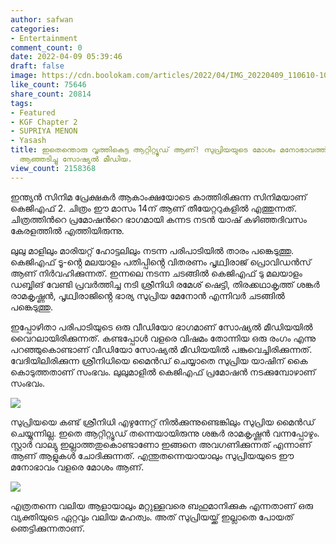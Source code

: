 ```yaml
---
author: safwan
categories:
- Entertainment
comment_count: 0
date: 2022-04-09 05:39:46
draft: false
image: https://cdn.boolokam.com/articles/2022/04/IMG_20220409_110610-1024x536.jpg
like_count: 75646
share_count: 20814
tags:
- Featured
- KGF Chapter 2
- SUPRIYA MENON
- Yasash
title: ഇതെന്തൊരു വൃത്തികെട്ട ആറ്റിറ്റ്യൂഡ് ആണ്! സുപ്രിയയുടെ മോശം മനോഭാവത്തിനെതിരെ
  ആഞ്ഞടിച്ചു സോഷ്യൽ മീഡിയ.
view_count: 2158368
---
```


ഇന്ത്യൻ സിനിമ പ്രേക്ഷകർ ആകാംക്ഷയോടെ കാത്തിരിക്കുന്ന സിനിമയാണ് കെജിഎഫ് 2. ചിത്രം ഈ മാസം 14ന് ആണ് തീയേറ്ററുകളിൽ എത്തുന്നത്. ചിത്രത്തിൻറെ പ്രമോഷൻറെ ഭാഗമായി കന്നട നടൻ യാഷ് കഴിഞ്ഞദിവസം കേരളത്തിൽ എത്തിയിരുന്നു.

ലുലു മാളിലും മാരിയറ്റ് ഹോട്ടലിലും നടന്ന പരിപാടിയിൽ താരം പങ്കെടുത്തു. കെജിഎഫ് ടൂ-ൻ്റെ മലയാളം പതിപ്പിൻ്റെ വിതരണം പൃഥ്വിരാജ് പ്രൊവിഡൻസ് ആണ് നിർവഹിക്കുന്നത്. ഇന്നലെ നടന്ന ചടങ്ങിൽ കെജിഎഫ് ടു മലയാളം ഡബ്ബിങ് വേണ്ടി പ്രവർത്തിച്ച നടി ശ്രീനിധി രമേശ് ഷെട്ടി, തിരക്കഥാകൃത്ത് ശങ്കർ രാമകൃഷ്ണൻ, പൃഥ്വിരാജിൻ്റെ ഭാര്യ സുപ്രിയ മേനോൻ എന്നിവർ ചടങ്ങിൽ പങ്കെടുത്തു.

ഇപ്പോഴിതാ പരിപാടിയുടെ ഒരു വീഡിയോ ഭാഗമാണ് സോഷ്യൽ മീഡിയയിൽ വൈറലായിരിക്കുന്നത്. കണ്ടപ്പോൾ വളരെ വിഷമം തോന്നിയ ഒരു രംഗം എന്നു പറഞ്ഞുകൊണ്ടാണ് വീഡിയോ സോഷ്യൽ മീഡിയയിൽ പങ്കുവെച്ചിരിക്കുന്നത്. വേദിയിലിരിക്കുന്ന ശ്രീനിധിയെ മൈൻഡ് ചെയ്യാതെ സുപ്രിയ യാഷിന് കൈ കൊടുത്തതാണ് സംഭവം. ലുലുമാളിൽ കെജിഎഫ് പ്രമോഷൻ നടക്കുമ്പോഴാണ് സംഭവം.

![](https://cdn.boolokam.com/articles/2022/04/IMG_20220409_110610-1024x536.jpg)

സുപ്രിയയെ കണ്ട് ശ്രീനിധി എഴുന്നേറ്റ് നിൽക്കുന്നുണ്ടെങ്കിലും സുപ്രിയ മൈൻഡ് ചെയ്യുന്നില്ല. ഇതെ ആറ്റിറ്റ്യൂഡ് തന്നെയായിരുന്നു ശങ്കർ രാമകൃഷ്ണൻ വന്നപ്പോഴും. സ്റ്റാർ വാല്യു ഇല്ലാത്തതുകൊണ്ടാണോ ഇങ്ങനെ അവഗണിക്കുന്നത് എന്നാണ് ആണ് ആളുകൾ ചോദിക്കുന്നത്. എന്തുതന്നെയായാലും സുപ്രിയയുടെ ഈ മനോഭാവം വളരെ മോശം ആണ്.

![](https://cdn.boolokam.com/articles/2022/04/IMG_20220409_110558-1024x854.jpg)

എത്രതന്നെ വലിയ ആളായാലും മറ്റുള്ളവരെ ബഹുമാനിക്കുക എന്നതാണ് ഒരു വ്യക്തിയുടെ ഏറ്റവും വലിയ മഹത്വം. അത് സുപ്രിയയ്ക്ക് ഇല്ലാതെ പോയത് ഞെട്ടിക്കുന്നതാണ്.